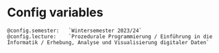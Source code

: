 <!--
author:   Sebastian Zug

email:    sebastian.zug@informatik.tu-freiberg.de

version:  0.0.1
icon: https://upload.wikimedia.org/wikipedia/commons/d/de/Logo_TU_Bergakademie_Freiberg.svg
comment:  This file provides commonly used meta information for all LiaScript courses in the folder

@config.semester:   `Wintersemester 2023/24`
@config.lecture:    `Prozedurale Programmierung / Einführung in die Informatik / Erhebung, Analyse und Visualisierung digitaler Daten`

-->

# Config variables

```
@config.semester:   `Wintersemester 2023/24`
@config.lecture:    `Prozedurale Programmierung / Einführung in die Informatik / Erhebung, Analyse und Visualisierung digitaler Daten`
```
